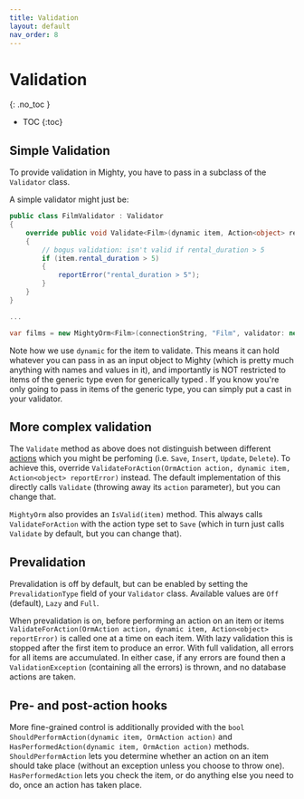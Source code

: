 ```yaml
---
title: Validation
layout: default
nav_order: 8
---
```


# Validation
{: .no_toc }

- TOC
{:toc}

## Simple Validation

To provide validation in Mighty, you have to pass in a subclass of the `Validator` class.

A simple validator might just be:

```c#
public class FilmValidator : Validator
{
    override public void Validate<Film>(dynamic item, Action<object> reportError)
    {
        // bogus validation: isn't valid if rental_duration > 5
        if (item.rental_duration > 5)
        {
            reportError("rental_duration > 5");
        }
    }
}

...

var films = new MightyOrm<Film>(connectionString, "Film", validator: new FilmValidator());
```

Note how we use `dynamic` for the item to validate. This means it can hold whatever you can pass in as an input object to Mighty (which is pretty much anything with names and values in it), and importantly is NOT restricted to items of the generic type even for generically typed <see cref="MightyOrm{T}"/>. If you know you're only going to pass in items of the generic type, you can simply put a cast in your validator.

## More complex validation

The `Validate` method as above does not distinguish between different [actions](crud-actions) which you might be perfoming (i.e. `Save`, `Insert`, `Update`, `Delete`). To achieve this, override `ValidateForAction(OrmAction action, dynamic item, Action<object> reportError)` instead. The default implementation of this directly calls `Validate` (throwing away its `action` parameter), but you can change that.

`MightyOrm` also provides an `IsValid(item)` method. This always calls `ValidateForAction` with the action type set to `Save` (which in turn just calls `Validate` by default, but you can change that).

## Prevalidation

Prevalidation is off by default, but can be enabled by setting the `PrevalidationType` field of your `Validator` class. Available values are `Off` (default), `Lazy` and `Full`.

When prevalidation is on, before performing an action on an item or items `ValidateForAction(OrmAction action, dynamic item, Action<object> reportError)` is called one at a time on each item. With lazy validation this is stopped after the first item to produce an error. With full validation, all errors for all items are accumulated. In either case, if any errors are found then a `ValidationException` (containing all the errors) is thrown, and no database actions are taken.

## Pre- and post-action hooks

More fine-grained control is additionally provided with the `bool ShouldPerformAction(dynamic item, OrmAction action)`
and `HasPerformedAction(dynamic item, OrmAction action)` methods. `ShouldPerformAction` lets you determine whether an action on an item should take place (without an exception unless you choose to throw one). `HasPerformedAction` lets you check the item, or do anything else you need to do, once an action has taken place.
